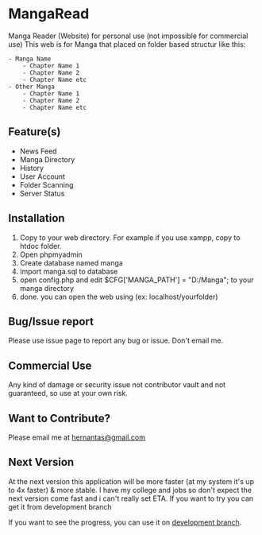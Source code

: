 MangaRead
=========

Manga Reader (Website) for personal use (not impossible for commercial use)
This web is for Manga that placed on folder based structur like this:

	- Manga Name
		- Chapter Name 1
		- Chapter Name 2
		- Chapter Name etc
	- Other Manga
		- Chapter Name 1
		- Chapter Name 2
		- Chapter Name etc

Feature(s)
----------
- News Feed
- Manga Directory
- History
- User Account
- Folder Scanning
- Server Status

Installation
------------
1. Copy to your web directory. For example if you use xampp, copy to htdoc folder.
2. Open phpmyadmin
4. Create database named manga
5. import manga.sql to database
6. open config.php and edit $CFG['MANGA_PATH'] = "D:/Manga"; to your manga directory
7. done. you can open the web using (ex: localhost/yourfolder)

Bug/Issue report
----------------
Please use issue page to report any bug or issue. Don't email me.

Commercial Use
--------------
Any kind of damage or security issue not contributor vault and not guaranteed, so use at your own risk.

Want to Contribute?
-------------------
Please email me at hernantas@gmail.com

Next Version
------------
At the next version this application will be more faster (at my system it's up to 4x faster) & more stable. I have my college and jobs so don't expect the next version come fast and i can't really set ETA. If you want to try you can get it from development branch

If you want to see the progress, you can use it on [development branch](https://github.com/hernantas/MangaReader/tree/development). 
